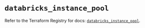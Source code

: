 # `databricks_instance_pool`

Refer to the Terraform Registry for docs: [`databricks_instance_pool`](https://registry.terraform.io/providers/databricks/databricks/1.69.0/docs/resources/instance_pool).
